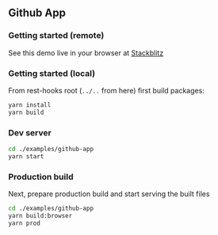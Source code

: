 ## Github App

### Getting started (remote)

See this demo live in your browser at [Stackblitz](https://stackblitz.com/github/data-client/rest-hooks/tree/master/examples/github-app)

### Getting started (local)

From rest-hooks root (`../..` from here) first build packages:

```bash
yarn install
yarn build
```

### Dev server

```bash
cd ./examples/github-app
yarn start
```

### Production build

Next, prepare production build and start serving the built files

```bash
cd ./examples/github-app
yarn build:browser
yarn prod
```
